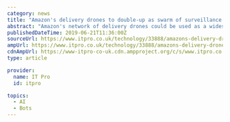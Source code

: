 ```yaml
---
category: news
title: "Amazon's delivery drones to double-up as swarm of surveillance bots"
abstract: "Amazon's network of delivery drones could be used as a widespread army of mobile CCTV cameras that can be called upon by customers to watch over their houses. The company appears to be showing interest in monetising every second of flight time of its ..."
publishedDateTime: 2019-06-21T11:36:00Z
sourceUrl: https://www.itpro.co.uk/technology/33888/amazons-delivery-drones-to-double-up-as-swarm-of-surveillance-bots
ampUrl: https://www.itpro.co.uk/technology/33888/amazons-delivery-drones-to-double-up-as-swarm-of-surveillance-bots?amp
cdnAmpUrl: https://www-itpro-co-uk.cdn.ampproject.org/c/s/www.itpro.co.uk/technology/33888/amazons-delivery-drones-to-double-up-as-swarm-of-surveillance-bots?amp
type: article

provider:
  name: IT Pro
  id: itpro

topics:
  - AI
  - Bots
---
```

